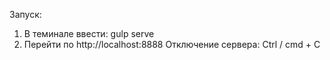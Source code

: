 Запуск:
1) В теминале ввести: gulp serve
2) Перейти по http://localhost:8888
Отключение сервера:
Ctrl / cmd + C
